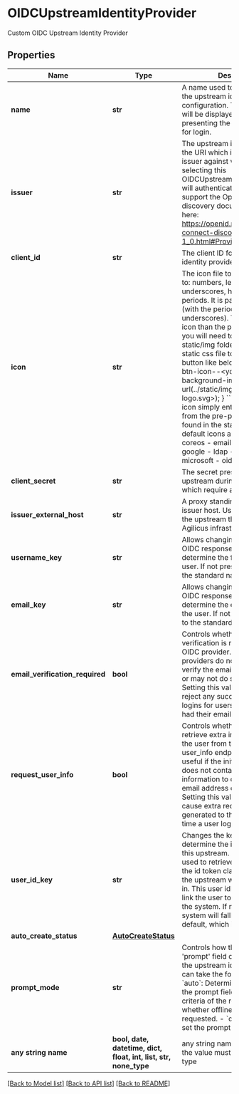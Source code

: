 # OIDCUpstreamIdentityProvider

Custom OIDC Upstream Identity Provider

## Properties
Name | Type | Description | Notes
------------ | ------------- | ------------- | -------------
**name** | **str** | A name used to uniquely refer to the upstream identity provider configuration. This is the text that will be displayed when presenting the upstream identity for login. | 
**issuer** | **str** | The upstream issuer uri. This is the URI which identifies the issuer against which users selecting this OIDCUpstreamIdentityProvider will authenticate. The issuer must support the OpenID Connect discovery document described here: https://openid.net/specs/openid-connect-discovery-1_0.html#ProviderConfig. | 
**client_id** | **str** | The client ID for the upstream identity provider | 
**icon** | **str** | The icon file to be used, limited to: numbers, letters, underscores, hyphens and periods. It is part of a css class (with the periods replaced by underscores).  To use a custom icon than the provided default you will need to add the icon the static/img folder and update the static css file to add a new css button like below &#x60;&#x60;&#x60;json .dex-btn-icon--&lt;your-logo_svg&gt; {   background-image: url(../static/img/&lt;your-logo.svg&gt;); } &#x60;&#x60;&#x60;  To use a default icon simply enter an icon name from the pre-provided defaults found in the static/img folder The default icons are   - bitbucket   - coreos   - email   - github   - gitlab   - google   - ldap   - linkedin   - microsoft   - oidc   - saml  | [optional] 
**client_secret** | **str** | The secret presented to the upstream during any workflows which require authentication | [optional] 
**issuer_external_host** | **str** | A proxy standing in for the main issuer host. Use this if fronting the upstream through the Agilicus infrastructure | [optional] 
**username_key** | **str** | Allows changing the key in the OIDC response claims used to determine the full name of the user. If not present, defaults to the standard name | [optional] 
**email_key** | **str** | Allows changing the key in the OIDC response claims used to determine the email address of the user. If not present, defaults to the standard email | [optional] 
**email_verification_required** | **bool** | Controls whether email verification is required for this OIDC provider. Some OIDC providers do not take steps to verify the email address of users, or may not do so in all cases. Setting this value to true will reject any successful upstream logins for users which have not had their email address verified. | [optional]  if omitted the server will use the default value of True
**request_user_info** | **bool** | Controls whether the system will retrieve extra information about the user from the provider&#39;s user_info endpoint. This can be useful if the initial OIDC response does not contain sufficient information to determine the email address or user&#39;s name. Setting this value to true will cause extra requests to be generated to the upstream every time a user logs in to it. | [optional] 
**user_id_key** | **str** | Changes the key used to determine the id of the user in this upstream. The key will be used to retrieve the user id from the id token claims returned from the upstream when the user logs in. This user id is in turn used to link the user to its identity within the system. If not present, the system will fall back on the default, which is &#x60;sub&#x60;.  | [optional] 
**auto_create_status** | [**AutoCreateStatus**](AutoCreateStatus.md) |  | [optional] 
**prompt_mode** | **str** | Controls how the issuer sets the &#39;prompt&#39; field of the request to the upstream identity provider. It can take the following values: - &#x60;auto&#x60;: Determine whether to set the prompt field based on other criteria of the request, such as whether offline   mode is requested. - &#x60;disabled&#x60;: Never set the prompt field.  | [optional] 
**any string name** | **bool, date, datetime, dict, float, int, list, str, none_type** | any string name can be used but the value must be the correct type | [optional]

[[Back to Model list]](../README.md#documentation-for-models) [[Back to API list]](../README.md#documentation-for-api-endpoints) [[Back to README]](../README.md)


